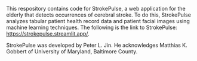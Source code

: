 This respository contains code for StrokePulse, a web application for the elderly that detects occurrences of cerebral stroke. To do this, StrokePulse analyzes tabular patient health record data and patient facial images using machine learning techniques. The following is the link to StrokePulse: https://strokepulse.streamlit.app/.

StrokePulse was developed by Peter L. Jin. He acknowledges Matthias K. Gobbert of University of Maryland, Baltimore County.
